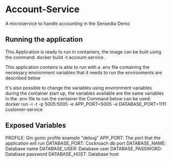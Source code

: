 # Account-Service
A microservice to handle accounting in the Sensedia Demo 

## Running the application
This Application is ready to run in containers, the image can be built using the command:
docker build -t account-service . 

This application contains is able to run with a .env file containing the 
necessary environment variables that it needs to run the environments are 
described below

It's also possible to change the variables using environment 
variables during the container start up, the variables available are the
same variables in the .env file to run the container the Command below
can be used:
docker run -i -t -p 5005:5005 -e APP_PORT=5005 -e DATABASE_PORT=1111  customer-service

## Exposed Variables
PROFILE: Gin gonic profile example "debug"
APP_PORT: The port that the application will run 
DATABASE_PORT: Cockroach db port
DATABASE_NAME: Database name
DATABASE_USER: Database user
DATABASE_PASSWORD: Database password
DATABASE_HOST: Database host



